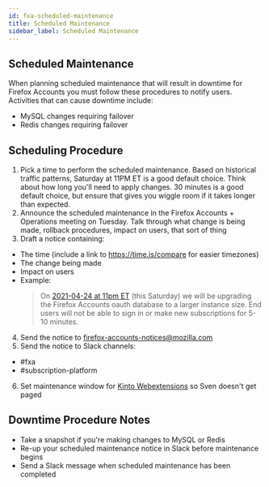 ```yaml
---
id: fxa-scheduled-maintenance
title: Scheduled Maintenance
sidebar_label: Scheduled Maintenance
---
```


## Scheduled Maintenance

When planning scheduled maintenance that will result in downtime for Firefox Accounts you must follow these procedures to notify users. Activities that can cause downtime include:

- MySQL changes requiring failover
- Redis changes requiring failover

## Scheduling Procedure

1. Pick a time to perform the scheduled maintenance. Based on historical traffic patterns, Saturday at 11PM ET is a good default choice. Think about how long you'll need to apply changes. 30 minutes is a good default choice, but ensure that gives you wiggle room if it takes longer than expected.
2. Announce the scheduled maintenance in the Firefox Accounts + Operations meeting on Tuesday. Talk through what change is being made, rollback procedures, impact on users, that sort of thing
3. Draft a notice containing:
  - The time (include a link to https://time.is/compare for easier timezones)
  - The change being made 
  - Impact on users
  - Example: 
    > On [2021-04-24 at 11pm ET](https://time.is/2300_24_Apr_2021_in_Toronto?Firefox_Accounts_scheduled_maintenance) (this Saturday) we will be upgrading the Firefox Accounts oauth database to a larger instance size. End users will not be able to sign in or make new subscriptions for 5-10 minutes.
4. Send the notice to firefox-accounts-notices@mozilla.com
5. Send the notice to Slack channels:
  - #fxa
  - #subscription-platform
6. Set maintenance window for [Kinto Webextensions](https://moz-svc-ops.pagerduty.com/service-directory/PLMUB9U/activity) so Sven doesn't get paged

## Downtime Procedure Notes

- Take a snapshot if you're making changes to MySQL or Redis
- Re-up your scheduled maintenance notice in Slack before maintenance begins
- Send a Slack message when scheduled maintenance has been completed
